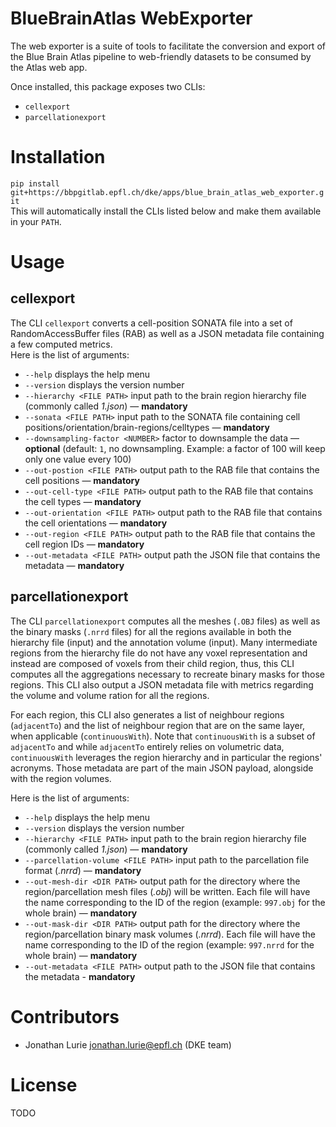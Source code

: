 # BlueBrainAtlas WebExporter

The web exporter is a suite of tools to facilitate the conversion and export of the Blue Brain Atlas pipeline to web-friendly datasets to be consumed by the Atlas web app.  

Once installed, this package exposes two CLIs:
- `cellexport`
- `parcellationexport`

# Installation
`pip install git+https://bbpgitlab.epfl.ch/dke/apps/blue_brain_atlas_web_exporter.git`  
This will automatically install the CLIs listed below and make them available in your `PATH`.

# Usage
## cellexport
The CLI `cellexport` converts a cell-position SONATA file into a set of RandomAccessBuffer files (RAB) as well as a JSON metadata file containing a few computed metrics.  
Here is the list of arguments:
- `--help` displays the help menu
- `--version` displays the version number
- `--hierarchy <FILE PATH>` input path to the brain region hierarchy file (commonly called *1.json*) — **mandatory**
- `--sonata <FILE PATH>` input path to the SONATA file containing cell positions/orientation/brain-regions/celltypes — **mandatory**
- `--downsampling-factor <NUMBER>` factor to downsample the data — **optional** (default: `1`, no downsampling. Example: a factor of 100 will keep only one value every 100)
- `--out-postion <FILE PATH>` output path to the RAB file that contains the cell positions — **mandatory**
- `--out-cell-type <FILE PATH>` output path to the RAB file that contains the cell types — **mandatory**
- `--out-orientation <FILE PATH>` output path to the RAB file that contains the cell orientations — **mandatory**
- `--out-region <FILE PATH>` output path to the RAB file that contains the cell region IDs — **mandatory**
- `--out-metadata <FILE PATH>` output path the JSON file that contains the metadata — **mandatory**


## parcellationexport
The CLI `parcellationexport` computes all the meshes (`.OBJ` files) as well as the binary masks (`.nrrd` files) for all the regions available in both the hierarchy file (input) and the annotation volume (input). Many intermediate regions from the hierarchy file do not have any voxel representation and instead are composed of voxels from their child region, thus, this CLI computes all the aggregations necessary to recreate binary masks for those regions. This CLI also output a JSON metadata file with metrics regarding the volume and volume ration for all the regions.  

For each region, this CLI also generates a list of neighbour regions (`adjacentTo`) and the list of neighbour region that are on the same layer, when applicable (`continuousWith`). Note that `continuousWith` is a subset of `adjacentTo` and while `adjacentTo` entirely relies on volumetric data, `continuousWith` leverages the region hierarchy and in particular the regions' acronyms. Those metadata are part of the main JSON payload, alongside with the region volumes.

Here is the list of arguments:  
- `--help` displays the help menu
- `--version` displays the version number
- `--hierarchy <FILE PATH>` input path to the brain region hierarchy file (commonly called *1.json*) — **mandatory**
- `--parcellation-volume <FILE PATH>` input path to the parcellation file format (*.nrrd*) — **mandatory**
- `--out-mesh-dir <DIR PATH>` output path for the directory where the region/parcellation mesh files (*.obj*) will be written. Each file will have the name corresponding to the ID of the region (example: `997.obj` for the whole brain) — **mandatory**
- `--out-mask-dir <DIR PATH>` output path for the directory where the region/parcellation binary mask volumes (*.nrrd*). Each file will have the name corresponding to the ID of the region (example: `997.nrrd` for the whole brain) — **mandatory**
- `--out-metadata <FILE PATH>` output path to the JSON file that contains the metadata - **mandatory**

# Contributors
- Jonathan Lurie <jonathan.lurie@epfl.ch> (DKE team)


# License
TODO